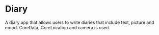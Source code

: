 # Diary
A diary app that allows users to write diaries that include text, picture and mood. 
CoreData, CoreLocation and camera is used. 
